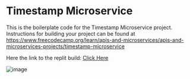 # Timestamp Microservice

This is the boilerplate code for the Timestamp Microservice project. Instructions for building your project can be found at https://www.freecodecamp.org/learn/apis-and-microservices/apis-and-microservices-projects/timestamp-microservice

Here the link to the replit build: [Click Here](https://replit.com/@blackanthony14/Timestamp?v=1) 

![image](https://github.com/blackanthony14/Timestamp-Anthony/assets/51206605/302d3fc0-7b2d-4608-96db-6032ed3e2a48)
